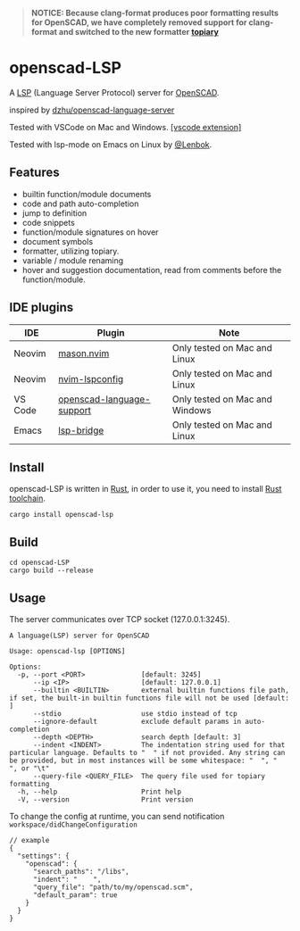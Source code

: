 > **NOTICE: Because clang-format produces poor formatting results for OpenSCAD, we have completely removed support for clang-format and switched to the new formatter [topiary](https://github.com/tweag/topiary)**

openscad-LSP
========================

A [LSP](https://microsoft.github.io/language-server-protocol/) (Language Server Protocol)
server for [OpenSCAD](https://openscad.org).

inspired by [dzhu/openscad-language-server](https://github.com/dzhu/openscad-language-server)

Tested with VSCode on Mac and Windows. [[vscode extension]](https://github.com/Leathong/openscad-support-vscode)

Tested with lsp-mode on Emacs on Linux by [@Lenbok](https://github.com/Lenbok).

Features
--------

-   builtin function/module documents
-   code and path auto-completion
-   jump to definition
-   code snippets
-   function/module signatures on hover
-   document symbols
-   formatter, utilizing topiary.
-   variable / module renaming
-   hover and suggestion documentation, read from comments before the function/module.</br>


IDE plugins
--------

| IDE | Plugin | Note  |
| --- | ------ | ----- |
| Neovim  | [mason.nvim](https://github.com/williamboman/mason.nvim)    | Only tested on Mac and Linux     |
| Neovim  | [nvim-lspconfig](https://github.com/neovim/nvim-lspconfig)  | Only tested on Mac and Linux     |
| VS Code | [openscad-language-support](https://github.com/Leathong/openscad-support-vscode)  | Only tested on Mac and Windows   |
| Emacs   | [lsp-bridge](https://github.com/manateelazycat/lsp-bridge)  | Only tested on Mac and Linux   |


Install
------------

openscad-LSP is written in [Rust](https://rust-lang.org), in order to use it, you need to
install [Rust toolchain](https://www.rust-lang.org/learn/get-started).

``` {.sh}
cargo install openscad-lsp
```

Build
------------

``` {.sh}
cd openscad-LSP
cargo build --release
```

Usage
-----

The server communicates over TCP socket (127.0.0.1:3245).

```
A language(LSP) server for OpenSCAD

Usage: openscad-lsp [OPTIONS]

Options:
  -p, --port <PORT>              [default: 3245]
      --ip <IP>                  [default: 127.0.0.1]
      --builtin <BUILTIN>        external builtin functions file path, if set, the built-in builtin functions file will not be used [default: ]
      --stdio                    use stdio instead of tcp
      --ignore-default           exclude default params in auto-completion
      --depth <DEPTH>            search depth [default: 3]
      --indent <INDENT>          The indentation string used for that particular language. Defaults to "  " if not provided. Any string can be provided, but in most instances will be some whitespace: "  ", "    ", or "\t"
      --query-file <QUERY_FILE>  The query file used for topiary formatting
  -h, --help                     Print help
  -V, --version                  Print version
```

To change the config at runtime, you can send notification `workspace/didChangeConfiguration`

```jsonc
// example
{
  "settings": {
    "openscad": {
      "search_paths": "/libs",
      "indent": "    ",
      "query_file": "path/to/my/openscad.scm",
      "default_param": true
    }
  }
}
```
